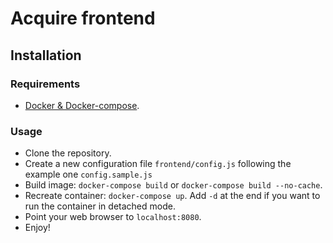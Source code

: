 # Acquire frontend

## Installation

### Requirements
* [Docker & Docker-compose](docker.com).

### Usage

* Clone the repository.
* Create a new configuration file `frontend/config.js` following the example one `config.sample.js`
* Build image: `docker-compose build` or `docker-compose build --no-cache`.
* Recreate container: `docker-compose up`. Add `-d` at the end if you want to run the container in detached mode.
* Point your web browser to `localhost:8080`.
* Enjoy!
